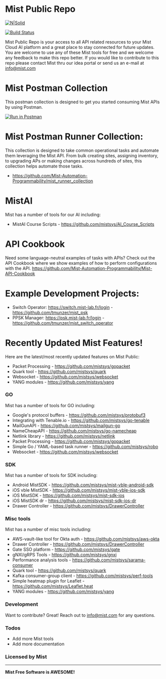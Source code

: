 # Mist Public Repo

[![N|Solid](https://www.mist.com/wp-content/uploads/nooz-pr-mist-logo.jpg)](https://www.mist.com/wp-content/uploads/nooz-pr-mist-logo.jpg)

[![Build Status](https://travis-ci.org/joemccann/dillinger.svg?branch=master)](https://travis-ci.org/joemccann/dillinger)

Mist Public Repo is your access to all API related resources to your Mist Cloud AI platform and a great place to stay connected for future updates. You are welcome to use any of these Mist tools for free and we welcome any feedback to make this repo better. If you would like to contribute to this repo please contact Mist thru our idea portal or send us an e-mail at info@mist.com


# Mist Postman Collection

This postman collection is designed to get you started consuming Mist APIs by using Postman.

[![Run in Postman](https://run.pstmn.io/button.svg)](https://god.postman.co/run-collection/224925-9e18908e-6b2b-49b6-81a1-b44dd0a91814?action=collection%2Ffork&collection-url=entityId%3D224925-9e18908e-6b2b-49b6-81a1-b44dd0a91814%26entityType%3Dcollection)

# Mist Postman Runner Collection:
This collection is designed to take common operational tasks and automate them leveraging the Mist API.  From bulk creating sites, assigning inventory, to upgrading APs or making changes across hundreds of sites, this collection helps automate those tasks.

* https://github.com/Mist-Automation-Programmability/mist_runner_collection



# MistAI

Mist has a number of tools for our AI including:

* MistAI Course Scripts - https://github.com/mistsys/AI_Course_Scripts

# API Cookbook
Need some language-neutral examples of tasks with APIs? Check out the API Cookbook where we show examples of how to perform configurations with the API.
https://github.com/Mist-Automation-Programmability/Mist-API-Cookbook


# Example Development Projects:

* Switch Operator: https://switch.mist-lab.fr/login - https://github.com/tmunzer/mist_psk
* PPSK Manager: https://psk.mist-lab.fr/login - https://github.com/tmunzer/mist_switch_operator


# Recently Updated Mist Features!

Here are the latest/most recently updated features on Mist Public:

* Packet Processing - https://github.com/mistsys/gopacket
* Quark tool - https://github.com/mistsys/quark
* Websocket - https://github.com/mistsys/websocket
* YANG modules - https://github.com/mistsys/yang

### GO

Mist has a number of tools for GO including:

* Google's protocol buffers - https://github.com/mistsys/protobuf3
* Integrating with Tenable.io - https://github.com/mistsys/go-tenable
* MailGunAPI - https://github.com/mistsys/mailgun-go
* NameCheapAPI - https://github.com/mistsys/go-namecheap
* Netlink library - https://github.com/mistsys/netlink
* Packet Processing - https://github.com/mistsys/gopacket
* Simple Go / YAML-based task runner - https://github.com/mistsys/robo
* Websocket - https://github.com/mistsys/websocket

### SDK

Mist has a number of tools for SDK including:

* Android MistSDK - https://github.com/mistsys/mist-vble-android-sdk
* iOS vble MistSDK - https://github.com/mistsys/mist-vble-ios-sdk
* iOS MistSDK - https://github.com/mistsys/mist-sdk-ios
* iOS MistSDK dr - https://github.com/mistsys/mist-sdk-ios-dr
* Drawer Controller - https://github.com/mistsys/DrawerController

### Misc tools

Mist has a number of misc tools including:

* AWS-vault-like tool for Okta auth - https://github.com/mistsys/aws-okta
* Drawer Controller - https://github.com/mistsys/DrawerController
* Gate SSO platform - https://github.com/mistsys/gate
* gNXI/gRPS Tools - https://github.com/mistsys/gnxi
* Performance analysis tools - https://github.com/mistsys/sarama-consumer
* Quark tool - https://github.com/mistsys/quark
* Kafka consumer-group client - https://github.com/mistsys/perf-tools
* Simple heatmap plugin for Leaflet - https://github.com/mistsys/Leaflet.heat
* YANG modules - https://github.com/mistsys/yang

### Development

Want to contribute? Great! Reach out to info@mist.com for any questions.

### Todos
 - Add more Mist tools
 - Add more documentation

### Licensed by Mist
----


**Mist Free Software is AWESOME!**

   [git-repo-url]: <https://github.com/joemccann/dillinger.git>
   [john gruber]: <http://daringfireball.net>
   [df1]: <http://daringfireball.net/projects/markdown/>
   [markdown-it]: <https://github.com/markdown-it/markdown-it>
   [Ace Editor]: <http://ace.ajax.org>
   [node.js]: <http://nodejs.org>
   [Twitter Bootstrap]: <http://twitter.github.com/bootstrap/>
   [jQuery]: <http://jquery.com>
   [@tjholowaychuk]: <http://twitter.com/tjholowaychuk>
   [express]: <http://expressjs.com>
   [AngularJS]: <http://angularjs.org>
   [Gulp]: <http://gulpjs.com>
